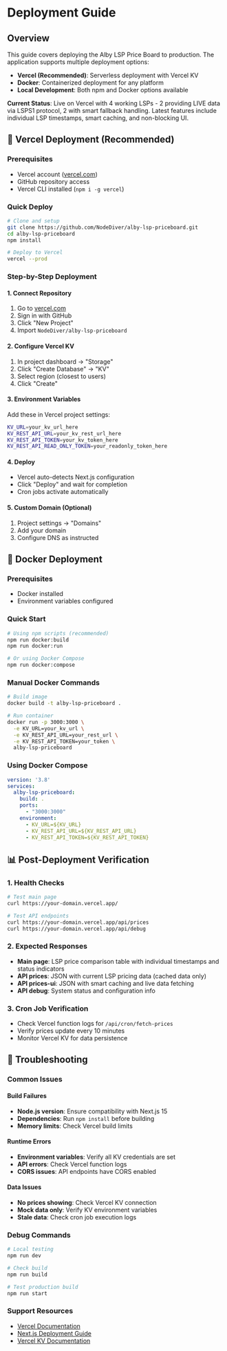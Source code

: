 # Deployment Guide

## Overview
This guide covers deploying the Alby LSP Price Board to production. The application supports multiple deployment options:

- **Vercel (Recommended)**: Serverless deployment with Vercel KV
- **Docker**: Containerized deployment for any platform  
- **Local Development**: Both npm and Docker options available

**Current Status**: Live on Vercel with 4 working LSPs - 2 providing LIVE data via LSPS1 protocol, 2 with smart fallback handling. Latest features include individual LSP timestamps, smart caching, and non-blocking UI.

## 🚀 Vercel Deployment (Recommended)

### Prerequisites
- Vercel account ([vercel.com](https://vercel.com))
- GitHub repository access
- Vercel CLI installed (`npm i -g vercel`)

### Quick Deploy
```bash
# Clone and setup
git clone https://github.com/NodeDiver/alby-lsp-priceboard.git
cd alby-lsp-priceboard
npm install

# Deploy to Vercel
vercel --prod
```

### Step-by-Step Deployment

#### 1. Connect Repository
1. Go to [vercel.com](https://vercel.com)
2. Sign in with GitHub
3. Click "New Project"
4. Import `NodeDiver/alby-lsp-priceboard`

#### 2. Configure Vercel KV
1. In project dashboard → "Storage"
2. Click "Create Database" → "KV"
3. Select region (closest to users)
4. Click "Create"

#### 3. Environment Variables
Add these in Vercel project settings:

```bash
KV_URL=your_kv_url_here
KV_REST_API_URL=your_kv_rest_url_here
KV_REST_API_TOKEN=your_kv_token_here
KV_REST_API_READ_ONLY_TOKEN=your_readonly_token_here
```

#### 4. Deploy
- Vercel auto-detects Next.js configuration
- Click "Deploy" and wait for completion
- Cron jobs activate automatically

#### 5. Custom Domain (Optional)
1. Project settings → "Domains"
2. Add your domain
3. Configure DNS as instructed

## 🐳 Docker Deployment

### Prerequisites
- Docker installed
- Environment variables configured

### Quick Start
```bash
# Using npm scripts (recommended)
npm run docker:build
npm run docker:run

# Or using Docker Compose
npm run docker:compose
```

### Manual Docker Commands
```bash
# Build image
docker build -t alby-lsp-priceboard .

# Run container
docker run -p 3000:3000 \
  -e KV_URL=your_kv_url \
  -e KV_REST_API_URL=your_rest_url \
  -e KV_REST_API_TOKEN=your_token \
  alby-lsp-priceboard
```

### Using Docker Compose
```yaml
version: '3.8'
services:
  alby-lsp-priceboard:
    build: .
    ports:
      - "3000:3000"
    environment:
      - KV_URL=${KV_URL}
      - KV_REST_API_URL=${KV_REST_API_URL}
      - KV_REST_API_TOKEN=${KV_REST_API_TOKEN}
```

## 📊 Post-Deployment Verification

### 1. Health Checks
```bash
# Test main page
curl https://your-domain.vercel.app/

# Test API endpoints
curl https://your-domain.vercel.app/api/prices
curl https://your-domain.vercel.app/api/debug
```

### 2. Expected Responses
- **Main page**: LSP price comparison table with individual timestamps and status indicators
- **API prices**: JSON with current LSP pricing data (cached data only)
- **API prices-ui**: JSON with smart caching and live data fetching
- **API debug**: System status and configuration info

### 3. Cron Job Verification
- Check Vercel function logs for `/api/cron/fetch-prices`
- Verify prices update every 10 minutes
- Monitor Vercel KV for data persistence

## 🔧 Troubleshooting

### Common Issues

#### Build Failures
- **Node.js version**: Ensure compatibility with Next.js 15
- **Dependencies**: Run `npm install` before building
- **Memory limits**: Check Vercel build limits

#### Runtime Errors
- **Environment variables**: Verify all KV credentials are set
- **API errors**: Check Vercel function logs
- **CORS issues**: API endpoints have CORS enabled

#### Data Issues
- **No prices showing**: Check Vercel KV connection
- **Mock data only**: Verify KV environment variables
- **Stale data**: Check cron job execution logs

### Debug Commands
```bash
# Local testing
npm run dev

# Check build
npm run build

# Test production build
npm run start
```

### Support Resources
- [Vercel Documentation](https://vercel.com/docs)
- [Next.js Deployment Guide](https://nextjs.org/docs/deployment)
- [Vercel KV Documentation](https://vercel.com/docs/storage/vercel-kv)
